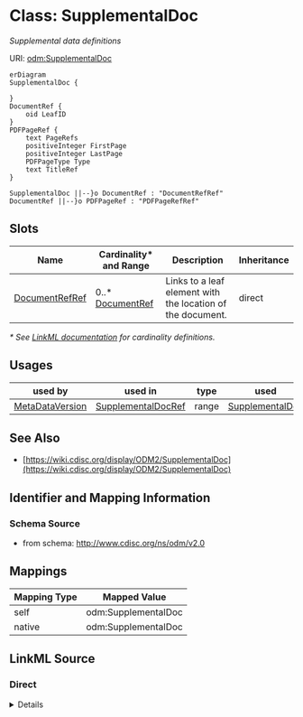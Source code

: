# Class: SupplementalDoc

_Supplemental data definitions_




URI: [odm:SupplementalDoc](http://www.cdisc.org/ns/odm/v2.0/SupplementalDoc)


```mermaid
erDiagram
SupplementalDoc {

}
DocumentRef {
    oid LeafID  
}
PDFPageRef {
    text PageRefs  
    positiveInteger FirstPage  
    positiveInteger LastPage  
    PDFPageType Type  
    text TitleRef  
}

SupplementalDoc ||--}o DocumentRef : "DocumentRefRef"
DocumentRef ||--}o PDFPageRef : "PDFPageRefRef"

```



<!-- no inheritance hierarchy -->


## Slots

| Name | Cardinality* and Range | Description | Inheritance |
| ---  | --- | --- | --- |
| [DocumentRefRef](DocumentRefRef.md) | 0..* <br/> [DocumentRef](DocumentRef.md) | Links to a leaf element with the location of the document. | direct |

_* See [LinkML documentation](https://linkml.io/linkml/schemas/slots.html#slot-cardinality) for cardinality definitions._




## Usages

| used by | used in | type | used |
| ---  | --- | --- | --- |
| [MetaDataVersion](MetaDataVersion.md) | [SupplementalDocRef](SupplementalDocRef.md) | range | [SupplementalDoc](SupplementalDoc.md) |






## See Also

* [https://wiki.cdisc.org/display/ODM2/SupplementalDoc](https://wiki.cdisc.org/display/ODM2/SupplementalDoc)

## Identifier and Mapping Information







### Schema Source


* from schema: http://www.cdisc.org/ns/odm/v2.0





## Mappings

| Mapping Type | Mapped Value |
| ---  | ---  |
| self | odm:SupplementalDoc |
| native | odm:SupplementalDoc |





## LinkML Source

<!-- TODO: investigate https://stackoverflow.com/questions/37606292/how-to-create-tabbed-code-blocks-in-mkdocs-or-sphinx -->

### Direct

<details>
```yaml
name: SupplementalDoc
description: Supplemental data definitions
from_schema: http://www.cdisc.org/ns/odm/v2.0
see_also:
- https://wiki.cdisc.org/display/ODM2/SupplementalDoc
rank: 1000
slots:
- DocumentRefRef
slot_usage:
  DocumentRefRef:
    name: DocumentRefRef
    description: Links to a leaf element with the location of the document.
    multivalued: true
    domain_of:
    - AnnotatedCRF
    - SupplementalDoc
    - Origin
    - MethodDef
    - CommentDef
    range: DocumentRef
    inlined: true
    inlined_as_list: true
class_uri: odm:SupplementalDoc

```
</details>

### Induced

<details>
```yaml
name: SupplementalDoc
description: Supplemental data definitions
from_schema: http://www.cdisc.org/ns/odm/v2.0
see_also:
- https://wiki.cdisc.org/display/ODM2/SupplementalDoc
rank: 1000
slot_usage:
  DocumentRefRef:
    name: DocumentRefRef
    description: Links to a leaf element with the location of the document.
    multivalued: true
    domain_of:
    - AnnotatedCRF
    - SupplementalDoc
    - Origin
    - MethodDef
    - CommentDef
    range: DocumentRef
    inlined: true
    inlined_as_list: true
attributes:
  DocumentRefRef:
    name: DocumentRefRef
    description: Links to a leaf element with the location of the document.
    from_schema: http://www.cdisc.org/ns/odm/v2.0
    rank: 1000
    multivalued: true
    identifier: false
    alias: DocumentRefRef
    owner: SupplementalDoc
    domain_of:
    - AnnotatedCRF
    - SupplementalDoc
    - Origin
    - MethodDef
    - CommentDef
    range: DocumentRef
    inlined: true
    inlined_as_list: true
class_uri: odm:SupplementalDoc

```
</details>